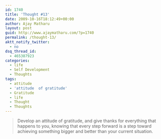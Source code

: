 ```yaml
---
id: 1740
title: 'Thought #13'
date: 2009-10-16T18:12:49+00:00
author: Ajay Matharu
layout: post
guid: http://www.ajaymatharu.com/?p=1740
permalink: /thought-13/
aktt_notify_twitter:
  - no
dsq_thread_id:
  - 465387923
categories:
  - life
  - Self Development
  - Thoughts
tags:
  - attitude
  - 'attitude  of gratitude'
  - Gratitude
  - life
  - Thought
  - Thoughts
---
```

> <div>
>   Develop an attitude of gratitude, and give thanks for everything that happens to you, knowing that every step forward is a step toward achieving something bigger and better than your current situation.
> </div>